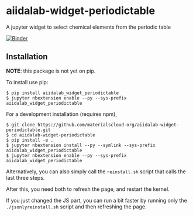 aiidalab-widget-periodictable
=============================

A jupyter widget to select chemical elements from the periodic table

[![Binder](https://mybinder.org/badge.svg)](https://mybinder.org/v2/gh/aiidalab/aiidalab-widget-periodictable/master?urlpath=apps/widget-demo.ipynb)

Installation
------------

**NOTE**: this package is not yet on pip.

To install use pip:

    $ pip install aiidalab_widget_periodictable
    $ jupyter nbextension enable --py --sys-prefix aiidalab_widget_periodictable


For a development installation (requires npm),

    $ git clone https://github.com/materialscloud-org/aiidalab-widget-periodictable.git
    $ cd aiidalab-widget-periodictable
    $ pip install -e .
    $ jupyter nbextension install --py --symlink --sys-prefix aiidalab_widget_periodictable
    $ jupyter nbextension enable --py --sys-prefix aiidalab_widget_periodictable

Alternatively, you can also simply call the `reinstall.sh` script that calls the last three steps.

After this, you need both to refresh the page, and restart the kernel.

If you just changed the JS part, you can run a bit faster by running only
the `./jsonlyreinstall.sh` script and then refreshing the page.